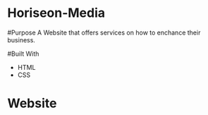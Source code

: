 # Horiseon-Media

#Purpose
A Website that offers services on how to enchance their business.

#Built With

- HTML
- CSS

# Website
